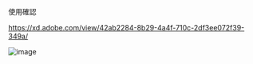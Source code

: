 使用確認


https://xd.adobe.com/view/42ab2284-8b29-4a4f-710c-2df3ee072f39-349a/


![image](https://user-images.githubusercontent.com/35597894/84561485-c9706d00-ad87-11ea-88a0-ac570f50e853.png)

